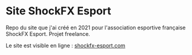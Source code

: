 # Site ShockFX Esport

Repo du site que j'ai créé en 2021 pour l'association esportive française ShockFX Esport. Projet freelance. 

Le site est visible en ligne : [shockfx-esport.com](https://shockfx-esport.com)



